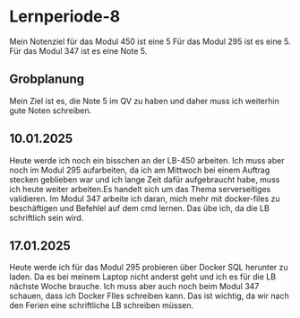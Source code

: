 # Lernperiode-8

Mein Notenziel für das Modul 450 ist eine 5 Für das Modul 295 ist es eine 5. Für das Modul 347 ist es eine Note 5.


## Grobplanung

Mein Ziel ist es, die Note 5 im QV zu haben und daher muss ich weiterhin gute Noten schreiben. 

## 10.01.2025
Heute werde ich noch ein bisschen an der LB-450 arbeiten. Ich muss aber noch im Modul 295 aufarbeiten, da ich am Mittwoch bei einem Auftrag stecken geblieben war und ich lange Zeit dafür aufgebraucht habe, muss ich heute weiter arbeiten.Es handelt sich um das Thema serverseitiges validieren. Im Modul 347 arbeite ich daran, mich mehr mit docker-files zu beschäftigen und Befehlel auf dem cmd lernen. Das übe ich, da die LB schriftlich sein wird.    

## 17.01.2025
Heute werde ich für das Modul 295 probieren über Docker SQL herunter zu laden. Da es bei meinem Laptop nicht anderst geht und ich es für die LB nächste Woche brauche. Ich muss aber auch noch beim Modul 347 schauen, dass ich Docker FIles schreiben kann. Das ist wichtig, da wir nach den Ferien eine schriftliche LB schreiben müssen. 

